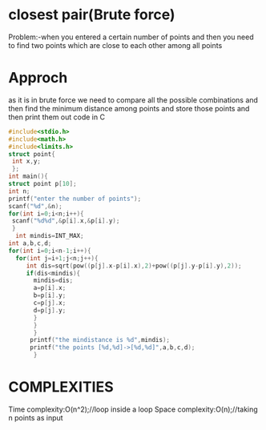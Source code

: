 # closest pair(Brute force)
Problem:-when you entered a certain number of points and then you need to find two points which are close to each other among all points
# Approch
as it is in brute force we need to compare all the possible combinations and then find the minimum distance among points and store those points and then print them out
code in C
```C
#include<stdio.h>
#include<math.h>
#include<limits.h>
struct point{
 int x,y;
 };
int main(){
struct point p[10];
int n;
printf("enter the number of points");
scanf("%d",&n);
for(int i=0;i<n;i++){
 scanf("%d%d",&p[i].x,&p[i].y);
 }
  int mindis=INT_MAX;
int a,b,c,d;
for(int i=0;i<n-1;i++){
  for(int j=i+1;j<n;j++){
     int dis=sqrt(pow((p[j].x-p[i].x),2)+pow((p[j].y-p[i].y),2));
     if(dis<mindis){
       mindis=dis;
       a=p[i].x;
       b=p[i].y;
       c=p[j].x;
       d=p[j].y;
       }
       }
       }
      printf("the mindistance is %d",mindis);
      printf("the points [%d,%d]->[%d,%d]",a,b,c,d);
       }
```
# COMPLEXITIES
Time complexity:O(n^2);//loop inside a loop
Space complexity:O(n);//taking n points as input
  

